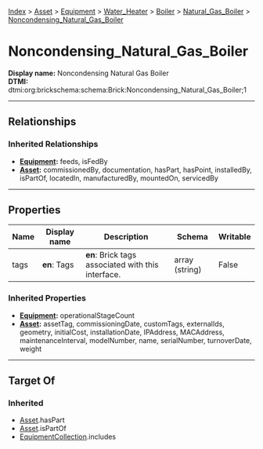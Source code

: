 [Index](../../../../../Index.md) > [Asset](../../../../Asset.md) > [Equipment](../../../Equipment.md) > [Water_Heater](../../Water_Heater.md) > [Boiler](../Boiler.md) > [Natural_Gas_Boiler](Natural_Gas_Boiler.md) > [Noncondensing_Natural_Gas_Boiler](#)
# Noncondensing_Natural_Gas_Boiler

**Display name:** Noncondensing Natural Gas Boiler<br />
**DTMI:** dtmi:org:brickschema:schema:Brick:Noncondensing_Natural_Gas_Boiler;1

---

## Relationships
### Inherited Relationships
* **[Equipment](../../../Equipment.md):** feeds, isFedBy
* **[Asset](../../../../Asset.md):** commissionedBy, documentation, hasPart, hasPoint, installedBy, isPartOf, locatedIn, manufacturedBy, mountedOn, servicedBy

---

## Properties
|Name|Display name|Description|Schema|Writable|
|-|-|-|-|-|
|tags|**en**: Tags|**en**: Brick tags associated with this interface.|array (string)|False|
### Inherited Properties
* **[Equipment](../../../Equipment.md):** operationalStageCount
* **[Asset](../../../../Asset.md):** assetTag, commissioningDate, customTags, externalIds, geometry, initialCost, installationDate, IPAddress, MACAddress, maintenanceInterval, modelNumber, name, serialNumber, turnoverDate, weight

---

## Target Of
### Inherited
* [Asset](../../../../Asset.md).hasPart
* [Asset](../../../../Asset.md).isPartOf
* [EquipmentCollection](../../../../../Collection/AssetCollection/EquipmentCollection/EquipmentCollection.md).includes
